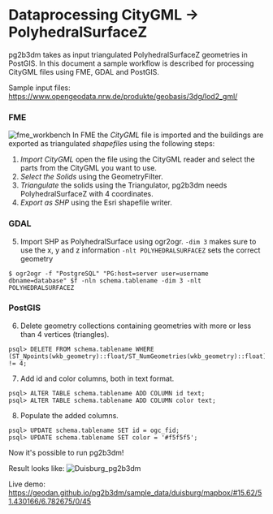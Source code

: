 # Dataprocessing CityGML -> PolyhedralSurfaceZ

pg2b3dm takes as input triangulated PolyhedralSurfaceZ geometries in PostGIS. In this document a sample 
workflow is described for processing CityGML files using FME, GDAL and PostGIS.

Sample input files: https://www.opengeodata.nrw.de/produkte/geobasis/3dg/lod2_gml/

### FME
![fme_workbench](https://user-images.githubusercontent.com/538812/79754422-d0df4100-8317-11ea-9f58-ed4524a53a1f.png)
In FME the *CityGML* file is imported and the buildings are exported as triangulated *shapefiles* using the following steps:

1. *Import CityGML* open the file using the CityGML reader and select the parts from the CityGML you want to use.
2.  *Select the Solids* using the GeometryFilter. 
3.  *Triangulate* the solids using the Triangulator, pg2b3dm needs PolyhedralSurfaceZ with 4 coordinates. 
4.  *Export as SHP* using the Esri shapefile writer.

### GDAL
5. Import SHP as PolyhedralSurface using ogr2ogr. 
	`-dim 3` makes sure to use the x, y and z information
	 `-nlt POLYHEDRALSURFACEZ` sets the correct geometry
```
$ ogr2ogr -f "PostgreSQL" "PG:host=server user=username dbname=database" $f -nln schema.tablename -dim 3 -nlt POLYHEDRALSURFACEZ
```

### PostGIS
6.  Delete geometry collections containing geometries with more or less than 4 vertices (triangles).
```
psql> DELETE FROM schema.tablename WHERE (ST_Npoints(wkb_geometry)::float/ST_NumGeometries(wkb_geometry)::float) != 4;
```
7. Add id and color columns, both in text format.
```
psql> ALTER TABLE schema.tablename ADD COLUMN id text;
psql> ALTER TABLE schema.tablename ADD COLUMN color text;
```
8. Populate the added columns.
```
psql> UPDATE schema.tablename SET id = ogc_fid;
psql> UPDATE schema.tablename SET color = '#f5f5f5';
```

Now it's possible to run pg2b3dm!

Result looks like: 
![Duisburg_pg2b3dm](https://user-images.githubusercontent.com/9533288/77912264-862b5580-7292-11ea-8758-1aa1895c249f.PNG)

Live demo: https://geodan.github.io/pg2b3dm/sample_data/duisburg/mapbox/#15.62/51.430166/6.782675/0/45


